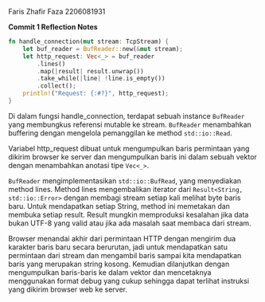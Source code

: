 Faris Zhafir Faza 2206081931

**Commit 1 Reflection Notes**
```rust
fn handle_connection(mut stream: TcpStream) { 
    let buf_reader = BufReader::new(&mut stream);
    let http_request: Vec<_> = buf_reader 
        .lines() 
        .map(|result| result.unwrap())
        .take_while(|line| !line.is_empty()) 
        .collect();
    println!("Request: {:#?}", http_request);
}
```

Di dalam fungsi handle_connection, terdapat sebuah instance ```BufReader``` yang membungkus referensi mutable ke stream. ```BufReader``` menambahkan buffering dengan mengelola pemanggilan ke method ```std::io::Read```.

Variabel http_request dibuat untuk mengumpulkan baris permintaan yang dikirim browser ke server dan mengumpulkan baris ini dalam sebuah vektor dengan menambahkan anotasi tipe ```Vec<_>```.

```BufReader``` mengimplementasikan ```std::io::BufRead```, yang menyediakan method lines. Method lines mengembalikan iterator dari ```Result<String, std::io::Error>``` dengan membagi stream setiap kali melihat byte baris baru. Untuk mendapatkan setiap String, method ini memetakan dan membuka setiap result. Result mungkin memproduksi kesalahan jika data bukan UTF-8 yang valid atau jika ada masalah saat membaca dari stream.

Browser menandai akhir dari permintaan HTTP dengan mengirim dua karakter baris baru secara berurutan, jadi untuk mendapatkan satu permintaan dari stream dan mengambil baris sampai kita mendapatkan baris yang merupakan string kosong. Kemudian dilanjutkan dengan mengumpulkan baris-baris ke dalam vektor dan mencetaknya menggunakan format debug yang cukup sehingga dapat terlihat instruksi yang dikirim browser web ke server.


